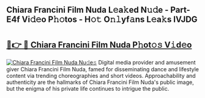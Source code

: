 ## Chiara Francini Film Nuda L𝚎a𝚔ed N𝚞𝚍e - Part-E4f Vi𝚍𝚎o P𝚑𝚘tos - H𝚘𝚝 O𝚗𝚕yf𝚊ns L𝚎a𝚔s IVJDG

# <h2><a href="http://kf1zp4b.oniu.top/?m=Chiara+Francini+Film+Nuda">🔗👉 🔴 Chiara Francini Film Nuda P𝚑ot𝚘𝚜 V𝚒d𝚎o</a></h2>

[![Chiara Francini Film Nuda Nu𝚍e𝚜](https://i.imgur.com/0qMVB7G.gif)](http://kf1zp4b.oniu.top/?m=Chiara+Francini+Film+Nuda)
Digital media provider and amusement giver Chiara Francini Film Nuda, famed for disseminating dance and lifestyle content via trending choreographies and short videos. Approachability and authenticity are the hallmarks of Chiara Francini Film Nuda's public image, but the enigma of his private life continues to intrigue the public.  
